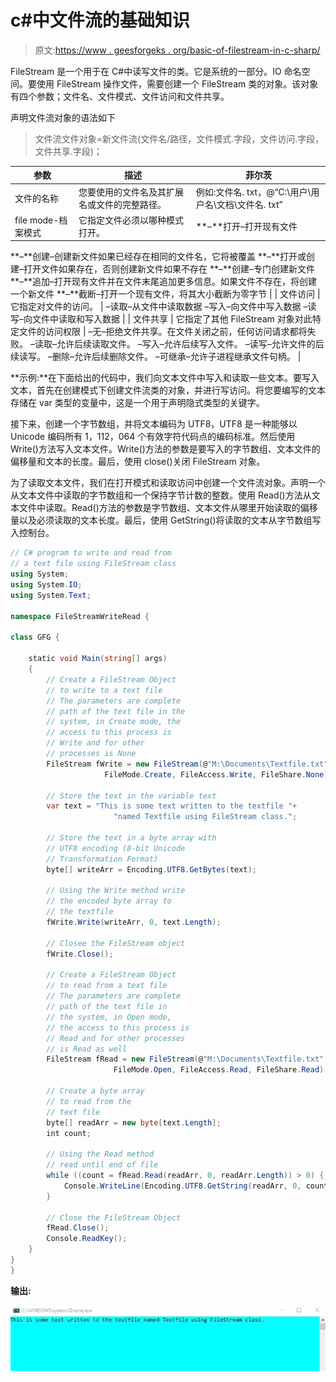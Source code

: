 # c#中文件流的基础知识

> 原文:[https://www . geesforgeks . org/basic-of-filestream-in-c-sharp/](https://www.geeksforgeeks.org/basics-of-filestream-in-c-sharp/)

FileStream 是一个用于在 C#中读写文件的类。它是系统的一部分。IO 命名空间。要使用 FileStream 操作文件，需要创建一个 FileStream 类的对象。该对象有四个参数；文件名、文件模式、文件访问和文件共享。

声明文件流对象的语法如下

> 文件流文件对象=新文件流(文件名/路径，文件模式.字段，文件访问.字段，文件共享.字段)；

| 参数 | 描述 | 菲尔茨 |
| --- | --- | --- |
| 文件的名称 | 您要使用的文件名及其扩展名或文件的完整路径。 | 例如:文件名. txt，@“C:\用户\用户名\文档\文件名. txt” |
| file mode-档案模式 | 它指定文件必须以哪种模式打开。 | **–**打开–打开现有文件
**–**创建–创建新文件如果已经存在相同的文件名，它将被覆盖
**–**打开或创建–打开文件如果存在，否则创建新文件如果不存在
**–**创建–专门创建新文件
**–**追加–打开现有文件并在文件末尾追加更多信息。如果文件不存在，将创建一个新文件
**–**截断–打开一个现有文件，将其大小截断为零字节 |
| 文件访问 | 它指定对文件的访问。 | –读取–从文件中读取数据
–写入–向文件中写入数据
–读写–向文件中读取和写入数据 |
| 文件共享 | 它指定了其他 FileStream 对象对此特定文件的访问权限 | –无–拒绝文件共享。在文件关闭之前，任何访问请求都将失败。
–读取–允许后续读取文件。
–写入–允许后续写入文件。
–读写–允许文件的后续读写。
–删除–允许后续删除文件。
–可继承–允许子进程继承文件句柄。 |

**示例:**在下面给出的代码中，我们向文本文件中写入和读取一些文本。要写入文本，首先在创建模式下创建文件流类的对象，并进行写访问。将您要编写的文本存储在 var 类型的变量中，这是一个用于声明隐式类型的关键字。

接下来，创建一个字节数组，并将文本编码为 UTF8，UTF8 是一种能够以 Unicode 编码所有 1，112，064 个有效字符代码点的编码标准。然后使用 Write()方法写入文本文件。Write()方法的参数是要写入的字节数组、文本文件的偏移量和文本的长度。最后，使用 close()关闭 FileStream 对象。

为了读取文本文件，我们在打开模式和读取访问中创建一个文件流对象。声明一个从文本文件中读取的字节数组和一个保持字节计数的整数。使用 Read()方法从文本文件中读取。Read()方法的参数是字节数组、文本文件从哪里开始读取的偏移量以及必须读取的文本长度。最后，使用 GetString()将读取的文本从字节数组写入控制台。

```cs
// C# program to write and read from 
// a text file using FileStream class
using System;
using System.IO;
using System.Text;

namespace FileStreamWriteRead {

class GFG {

    static void Main(string[] args)
    {
        // Create a FileStream Object
        // to write to a text file
        // The parameters are complete 
        // path of the text file in the 
        // system, in Create mode, the
        // access to this process is 
        // Write and for other 
        // processes is None
        FileStream fWrite = new FileStream(@"M:\Documents\Textfile.txt",
                     FileMode.Create, FileAccess.Write, FileShare.None);

        // Store the text in the variable text
        var text = "This is some text written to the textfile "+
                       "named Textfile using FileStream class.";

        // Store the text in a byte array with
        // UTF8 encoding (8-bit Unicode 
        // Transformation Format)
        byte[] writeArr = Encoding.UTF8.GetBytes(text);

        // Using the Write method write
        // the encoded byte array to
        // the textfile
        fWrite.Write(writeArr, 0, text.Length);

        // Closee the FileStream object
        fWrite.Close();

        // Create a FileStream Object
        // to read from a text file
        // The parameters are complete
        // path of the text file in 
        // the system, in Open mode,
        // the access to this process is
        // Read and for other processes
        // is Read as well
        FileStream fRead = new FileStream(@"M:\Documents\Textfile.txt", 
                       FileMode.Open, FileAccess.Read, FileShare.Read);

        // Create a byte array 
        // to read from the 
        // text file
        byte[] readArr = new byte[text.Length];
        int count;

        // Using the Read method 
        // read until end of file
        while ((count = fRead.Read(readArr, 0, readArr.Length)) > 0) {
            Console.WriteLine(Encoding.UTF8.GetString(readArr, 0, count));
        }

        // Close the FileStream Object
        fRead.Close();
        Console.ReadKey();
    }
}
}
```

**输出:**

![filetstream read and write in C#](img/6c7f333158b363e30a70e12a89c54707.png)